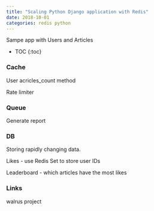 ```yaml
---
title: "Scaling Python Django application with Redis"
date: 2018-10-01
categories: redis python
---
```


Sampe app with Users and Articles

* TOC
{:toc}


### Cache

User acricles_count method

Rate limiter


### Queue

Generate report 


### DB

Storing rapidly changing data.

Likes - use Redis Set to store user IDs

Leaderboard - which articles have the most likes

### Links


walrus project